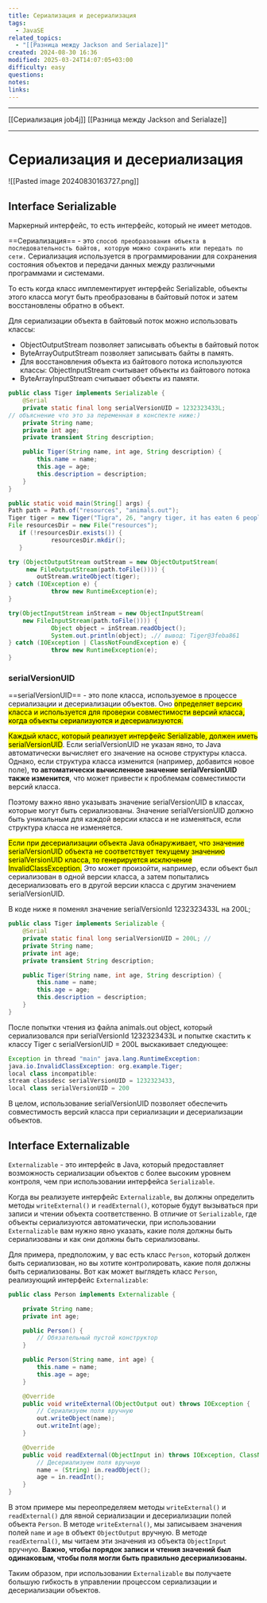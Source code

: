 ```yaml
---
title: Сериализация и десериализация
tags:
  - JavaSE
related_topics:
  - "[[Разница между Jackson and Serialaze]]"
created: 2024-08-30 16:36
modified: 2025-03-24T14:07:05+03:00
difficulty: easy
questions: 
notes: 
links: 
---
```



------
[[Сериализация job4j]]
[[Разница между Jackson and Serialaze]]


----


# Сериализация и десериализация

![[Pasted image 20240830163727.png]]
## Interface Serializable

Маркерный интерфейс, то есть интерфейс, который не имеет методов.

==Сериализация== - это `способ преобразования объекта в последовательность байтов, которую можно сохранить или передать по сети.` Сериализация используется в программировании для сохранения состояния объектов и передачи данных между различными программами и системами.

То есть когда класс имплементирует интерфейс Serializable, объекты этого класса могут быть преобразованы в байтовый поток и затем восстановлены обратно в объект.

Для сериализации объекта в байтовый поток можно использовать классы:

- ObjectOutputStream позволяет записывать объекты в байтовый поток
- ByteArrayOutputStream позволяет записывать байты в память.
- Для восстановления объекта из байтового потока используются классы: ObjectInputStream считывает объекты из байтового потока
- ByteArrayInputStream считывает объекты из памяти.

```java
public class Tiger implements Serializable {
    @Serial
    private static final long serialVersionUID = 1232323433L;
// объяснение что это за переменная в конспекте ниже:)
    private String name;
    private int age;
    private transient String description;

    public Tiger(String name, int age, String description) {
        this.name = name;
        this.age = age;
        this.description = description;
    }
}
```

```java
public static void main(String[] args) {
Path path = Path.of("resources", "animals.out");
Tiger tiger = new Tiger("Tigra", 26, "angry tiger, it has eaten 6 people");
File resourcesDir = new File("resources");
   if (!resourcesDir.exists()) {
            resourcesDir.mkdir();
   }

try (ObjectOutputStream outStream = new ObjectOutputStream(
     new FileOutputStream(path.toFile()))) {
        outStream.writeObject(tiger);
} catch (IOException e) {
            throw new RuntimeException(e);
}

try(ObjectInputStream inStream = new ObjectInputStream(
    new FileInputStream(path.toFile()))) {
            Object object = inStream.readObject();
            System.out.println(object); .// вывод: Tiger@3feba861
} catch (IOException | ClassNotFoundException e) {
            throw new RuntimeException(e);
}
```

### serialVersionUID

==serialVersionUID== - это поле класса, используемое в процессе сериализации и десериализации объектов. Оно <mark class="hltr-yellow">определяет версию класса и используется для проверки совместимости версий класса, когда объекты сериализуются и десериализуются.</mark>

<mark class="hltr-blue">Каждый класс, который реализует интерфейс Serializable, должен иметь serialVersionUID</mark>. Если serialVersionUID не указан явно, то Java автоматически вычисляет его значение на основе структуры класса. Однако, если структура класса изменится (например, добавится новое поле), **то автоматически вычисленное значение serialVersionUID также изменится**, что может привести к проблемам совместимости версий класса.

Поэтому важно явно указывать значение serialVersionUID в классах, которые могут быть сериализованы. Значение serialVersionUID должно быть уникальным для каждой версии класса и не изменяться, если структура класса не изменяется.

<mark class="hltr-yellow">Если при десериализации объекта Java обнаруживает, что значение serialVersionUID объекта не соответствует текущему значению serialVersionUID класса, то генерируется исключение InvalidClassException.</mark> Это может произойти, например, если объект был сериализован в одной версии класса, а затем попытались десериализовать его в другой версии класса с другим значением serialVersionUID.

В коде ниже я поменял значение serialVersionId 1232323433L на 200L;

```java
public class Tiger implements Serializable {
    @Serial
    private static final long serialVersionUID = 200L; //
    private String name;
    private int age;
    private transient String description;

    public Tiger(String name, int age, String description) {
        this.name = name;
        this.age = age;
        this.description = description;
    }
}
```

После попытки чтения из файла animals.out object, который сериализовался при serialVersionId 1232323433L и попытке скастить к классу Tiger с serialVersionUID = 200L выскакивает следующее:

```java
Exception in thread "main" java.lang.RuntimeException:
java.io.InvalidClassException: org.example.Tiger;
local class incompatible:
stream classdesc serialVersionUID = 1232323433,
local class serialVersionUID = 200
```

В целом, использование serialVersionUID позволяет обеспечить совместимость версий класса при сериализации и десериализации объектов.

## Interface Externalizable

`Externalizable` - это интерфейс в Java, который предоставляет возможность сериализации объектов с более высоким уровнем контроля, чем при использовании интерфейса `Serializable`.

Когда вы реализуете интерфейс `Externalizable`, вы должны определить методы `writeExternal()` и `readExternal()`, которые будут вызываться при записи и чтении объекта соответственно. В отличие от `Serializable`, где объекты сериализуются автоматически, при использовании `Externalizable` вам нужно явно указать, какие поля должны быть сериализованы и как они должны быть сериализованы.

Для примера, предположим, у вас есть класс `Person`, который должен быть сериализован, но вы хотите контролировать, какие поля должны быть сериализованы. Вот как может выглядеть класс `Person`, реализующий интерфейс `Externalizable`:

```java
public class Person implements Externalizable {

    private String name;
    private int age;

    public Person() {
        // Обязательный пустой конструктор
    }

    public Person(String name, int age) {
        this.name = name;
        this.age = age;
    }

    @Override
    public void writeExternal(ObjectOutput out) throws IOException {
        // Сериализуем поля вручную
        out.writeObject(name);
        out.writeInt(age);
    }

    @Override
    public void readExternal(ObjectInput in) throws IOException, ClassNotFoundException {
        // Десериализуем поля вручную
        name = (String) in.readObject();
        age = in.readInt();
    }
}
```

В этом примере мы переопределяем методы `writeExternal()` и `readExternal()` для явной сериализации и десериализации полей объекта `Person`. В методе `writeExternal()`, мы записываем значения полей `name` и `age` в объект `ObjectOutput` вручную. В методе `readExternal()`, мы читаем эти значения из объекта `ObjectInput` вручную. **Важно, чтобы порядок записи и чтения значений был одинаковым, чтобы поля могли быть правильно десериализованы.**

Таким образом, при использовании `Externalizable` вы получаете большую гибкость в управлении процессом сериализации и десериализации объектов.